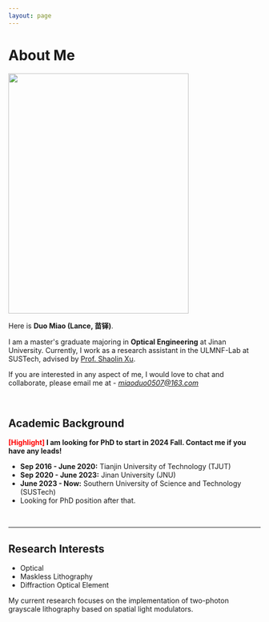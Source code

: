 ```yaml
---
layout: page
---
```


# About Me

<img src="https://miaoduo.com/miaoduo.jpg" class="floatpic" width="360" height="480">

Here is **Duo Miao (Lance, 苗铎)**.

I am a master's graduate majoring in **Optical Engineering** at Jinan University. Currently, I work as a research assistant in the ULMNF-Lab at SUSTech, advised by [Prof. Shaolin Xu](https://www.researchgate). 

If you are interested in any aspect of me, I would love to chat and collaborate, please email me at - *miaoduo0507@163.com*

<br>

## Academic Background

**<font color='red'>[Highlight]</font> I am looking for PhD to start in 2024 Fall. Contact me if you have any leads!**

- **Sep 2016 - June 2020:** Tianjin University of Technology (TJUT)
- **Sep 2020 - June 2023:** Jinan University (JNU)
- **June 2023 - Now:** Southern University of Science and Technology (SUSTech)
-  Looking for PhD position after that.

<br>

---

## Research Interests

- Optical 
- Maskless Lithography
- Diffraction Optical Element

My current research focuses on the implementation of two-photon grayscale lithography based on spatial light modulators.

<br>

